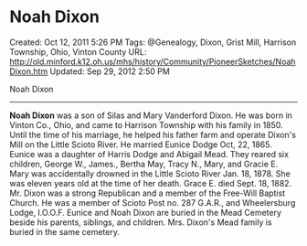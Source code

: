 # Noah Dixon

Created: Oct 12, 2011 5:26 PM
Tags: @Genealogy, Dixon, Grist Mill, Harrison Township, Ohio, Vinton County
URL: http://old.minford.k12.oh.us/mhs/history/Community/PioneerSketches/NoahDixon.htm
Updated: Sep 29, 2012 2:50 PM

Noah Dixon

---

**Noah Dixon** was a son of Silas and Mary Vanderford Dixon. He was born in Vinton Co., Ohio, and came to Harrison Township with his family in 1850. Until the time of his marriage, he helped his father farm and operate Dixon's Mill on the Little Scioto River. He married Eunice Dodge Oct, 22, 1865. Eunice was a daughter of Harris Dodge and Abigail Mead. They reared six children, George W., James., Bertha May, Tracy N., Mary, and Gracie E. Mary was accidentally drowned in the Little Scioto River Jan. 18, 1878. She was eleven years old at the time of her death. Grace E. died Sept. 18, 1882. Mr. Dixon was a strong Republican and a member of the Free-Will Baptist Church. He was a member of Scioto Post no. 287 G.A.R., and Wheelersburg Lodge, I.O.O.F. Eunice and Noah Dixon are buried in the Mead Cemetery beside his parents, siblings, and children. Mrs. Dixon's Mead family is buried in the same cemetery.